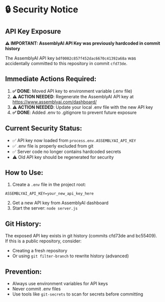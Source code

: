 # 🔒 Security Notice

## API Key Exposure

**⚠️ IMPORTANT: AssemblyAI API Key was previously hardcoded in commit history**

The AssemblyAI API key `bdf0002c857f452dac6670c41392a68a` was accidentally committed to this repository in commit `cfd73de`.

## Immediate Actions Required:

1. **✅ DONE**: Moved API key to environment variable (.env file)
2. **⚠️ ACTION NEEDED**: Regenerate the AssemblyAI API key at https://www.assemblyai.com/dashboard/
3. **⚠️ ACTION NEEDED**: Update your local .env file with the new API key
4. **✅ DONE**: Added .env to .gitignore to prevent future exposure

## Current Security Status:

- ✅ API key now loaded from `process.env.ASSEMBLYAI_API_KEY`
- ✅ .env file is properly excluded from git
- ✅ Server code no longer contains hardcoded secrets
- ⚠️ Old API key should be regenerated for security

## How to Use:

1. Create a `.env` file in the project root:
```
ASSEMBLYAI_API_KEY=your_new_api_key_here
```

2. Get a new API key from AssemblyAI dashboard
3. Start the server: `node server.js`

## Git History:

The exposed API key exists in git history (commits cfd73de and bc55409). If this is a public repository, consider:
- Creating a fresh repository
- Or using `git filter-branch` to rewrite history (advanced)

## Prevention:

- Always use environment variables for API keys
- Never commit .env files
- Use tools like `git-secrets` to scan for secrets before committing